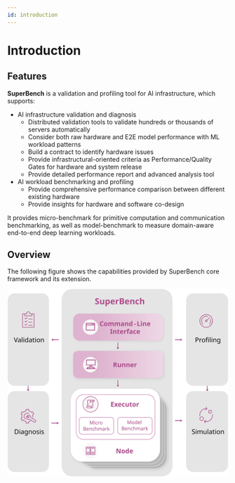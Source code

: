 ```yaml
---
id: introduction
---
```


# Introduction

## Features

__SuperBench__ is a validation and profiling tool for AI infrastructure, which supports:

* AI infrastructure validation and diagnosis
  * Distributed validation tools to validate hundreds or thousands of servers automatically
  * Consider both raw hardware and E2E model performance with ML workload patterns
  * Build a contract to identify hardware issues
  * Provide infrastructural-oriented criteria as Performance/Quality Gates for hardware and system release
  * Provide detailed performance report and advanced analysis tool
* AI workload benchmarking and profiling
  * Provide comprehensive performance comparison between different existing hardware
  * Provide insights for hardware and software co-design

It provides micro-benchmark for primitive computation and communication benchmarking,
as well as model-benchmark to measure domain-aware end-to-end deep learning workloads.


## Overview

The following figure shows the capabilities provided by SuperBench core framework and its extension.

![SuperBench Structure](./assets/architecture.svg)
